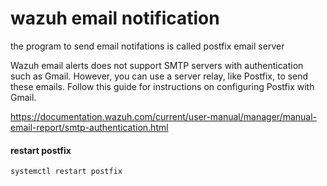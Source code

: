 # wazuh email notification 
the program to send email notifations is called postfix email server

Wazuh email alerts does not support SMTP servers with authentication such as Gmail. However, you can use a server relay, like Postfix, to send these emails. Follow this guide for instructions on configuring Postfix with Gmail.

https://documentation.wazuh.com/current/user-manual/manager/manual-email-report/smtp-authentication.html

#### restart postfix
```
systemctl restart postfix
```